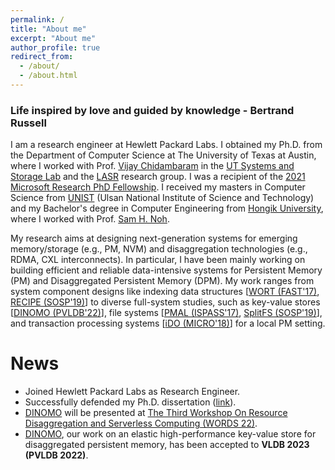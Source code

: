 ```yaml
---
permalink: /
title: "About me"
excerpt: "About me"
author_profile: true
redirect_from: 
  - /about/
  - /about.html
---
```


### Life inspired by love and guided by knowledge - Bertrand Russell
I am a research engineer at Hewlett Packard Labs.
I obtained my Ph.D. from the Department of Computer Science at The University of Texas at Austin,
where I worked with Prof. [Vijay Chidambaram](http://www.cs.utexas.edu/~vijay/) in the
[UT Systems and Storage Lab](http://utsaslab.cs.utexas.edu/) and the [LASR](https://www.cs.utexas.edu/lasr/) 
research group. 
I was a recipient of the [2021 Microsoft Research PhD Fellowship](https://www.microsoft.com/en-us/research/academic-program/phd-fellowship/#!fellows).
I received my masters in Computer Science from [UNIST](https://www.unist.ac.kr/) 
(Ulsan National Institute of Science and Technology) and my Bachelor's degree in Computer Engineering 
from [Hongik University](https://en.hongik.ac.kr/index.do), where I worked with Prof. [Sam H. Noh](http://next.unist.ac.kr/professor).

My research aims at designing next-generation systems for emerging memory/storage (e.g., PM, NVM) and disaggregation 
technologies (e.g., RDMA, CXL interconnects). In particular, I have been mainly working on building efficient and reliable 
data-intensive systems for Persistent Memory (PM) and Disaggregated Persistent Memory (DPM). My work ranges from 
system component designs like indexing data structures [[WORT (FAST'17)](https://sekwonlee.github.io/publications/fast17), 
[RECIPE (SOSP'19)](https://sekwonlee.github.io/publications/sosp19_recipe)] to diverse full-system studies,
such as key-value stores [[DINOMO (PVLDB'22)](https://sekwonlee.github.io/publications/vldb23_dinomo)], 
file systems [[PMAL (ISPASS'17)](https://sekwonlee.github.io/publications/ispass17), 
[SplitFS (SOSP'19)](https://sekwonlee.github.io/publications/sosp19_splitfs)], and transaction processing systems 
[[iDO (MICRO'18)](https://sekwonlee.github.io/publications/micro18)] for a local PM setting.

# News
* Joined Hewlett Packard Labs as Research Engineer.
* Successfully defended my Ph.D. dissertation ([link](https://sekwonlee.github.io/files/phd-dissertation.pdf)).
* [DINOMO](https://sekwonlee.github.io/publications/vldb23_dinomo) will be presented at [The Third Workshop On Resource Disaggregation and Serverless Computing (WORDS 22)](https://www.wordsworkshop.org/).
* [DINOMO](https://sekwonlee.github.io/publications/vldb23_dinomo), our work on an elastic high-performance key-value store for disaggregated persistent memory, has been accepted to <b>VLDB 2023 (PVLDB 2022)</b>.
